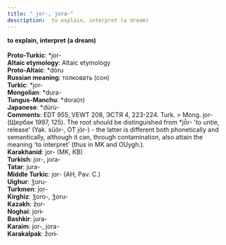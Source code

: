 ```yaml
---
title: " jor-, jora-"
description:  to explain, interpret (a dream)
---
```

<strong> to explain, interpret (a dream)</strong><br><br>
<strong>Proto-Turkic</strong>:  *jor-<br>
<strong>Altaic etymology</strong>:  Altaic etymology<br>
<strong> Proto-Altaic</strong>:  *dòru<br>
<strong>Russian meaning</strong>:  толковать (сон)<br>
<strong>Turkic</strong>:  *jor-<br>
<strong>Mongolian</strong>:  *dura-<br>
<strong>Tungus-Manchu</strong>:  *dora(n)<br>
<strong>Japanese</strong>:  *dùrù-<br>
<strong>Comments</strong>:  EDT 955, VEWT 208, ЭСТЯ 4, 223-224. Turk. > Mong. jor- (Щербак 1997, 125). The root should be distinguished from *jȫr- 'to untie, release' (Yak. süör-, OT jör-) - the latter is different both phonetically and semantically, although it can, through contamination, also attain the meaning 'to interpret' (thus in MK and OUygh.).<br>
<strong>Karakhanid</strong>:  jor- (MK, KB)<br>
<strong>Turkish</strong>:  jor-, jora-<br>
<strong>Tatar</strong>:  jura-<br>
<strong>Middle Turkic</strong>:  jor- (AH, Pav. C.)<br>
<strong>Uighur</strong>:  ǯoru-<br>
<strong>Turkmen</strong>:  jor-<br>
<strong>Kirghiz</strong>:  ǯoro-, ǯoru-<br>
<strong>Kazakh</strong>:  žor-<br>
<strong>Noghai</strong>:  jorɨ-<br>
<strong>Bashkir</strong>:  jura-<br>
<strong>Karaim</strong>:  jor-, jora-<br>
<strong>Karakalpak</strong>:  žorɨ-<br>


